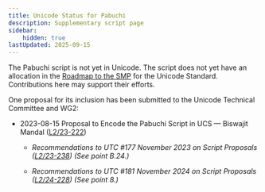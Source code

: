 ```yaml
---
title: Unicode Status for Pabuchi
description: Supplementary script page
sidebar:
    hidden: true
lastUpdated: 2025-09-15
---
```


The Pabuchi script is not yet in Unicode. The script does not yet have an allocation in the [Roadmap to the SMP](http://www.unicode.org/roadmaps/smp/) for the Unicode Standard.  Contributions here may support their efforts.

[comment]: # (end of intro)

[comment]: # (start of blocks)



[comment]: # (end of blocks)

[comment]: # (start of chars)



[comment]: # (end of chars)

[comment]: # (start of rest)

One proposal for its inclusion has been submitted to the Unicode Technical Committee and WG2:

- 2023-08-15 Proposal to Encode the Pabuchi Script in UCS — Biswajit Mandal ([L2/23-222](http://www.unicode.org/cgi-bin/GetMatchingDocs.pl?L2/23-222))

  - _Recommendations to UTC #177 November 2023 on Script Proposals ([L2/23-238](http://www.unicode.org/cgi-bin/GetMatchingDocs.pl?L2/23-238)) (See point B.24.)_

  - _Recommendations to UTC #181 November 2024 on Script Proposals ([L2/24-228](http://www.unicode.org/cgi-bin/GetMatchingDocs.pl?L2/24-228)) (See point 8.)_
